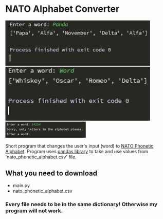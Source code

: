 # NATO Alphabet Converter

<img src ='./screenshots/NATO-alphabet_screenshot1.png' width='450'>
<img src ='./screenshots/NATO-alphabet_screenshot2.png' width='450'>
<img src ='./screenshots/NATO-alphabet_screenshot3.png' width='250'>

Short program that changes the user's input (word) to [NATO Phonetic Alphabet](https://en.wikipedia.org/wiki/NATO_phonetic_alphabet). Program uses [pandas library](https://en.wikipedia.org/wiki/Pandas_(software)) to take and use values from 'nato_phonetic_alphabet.csv' file.

## What you need to download
- main.py
- nato_phonetic_alphabet.csv
### Every file needs to be in the same dictionary! Otherwise my program will not work.
